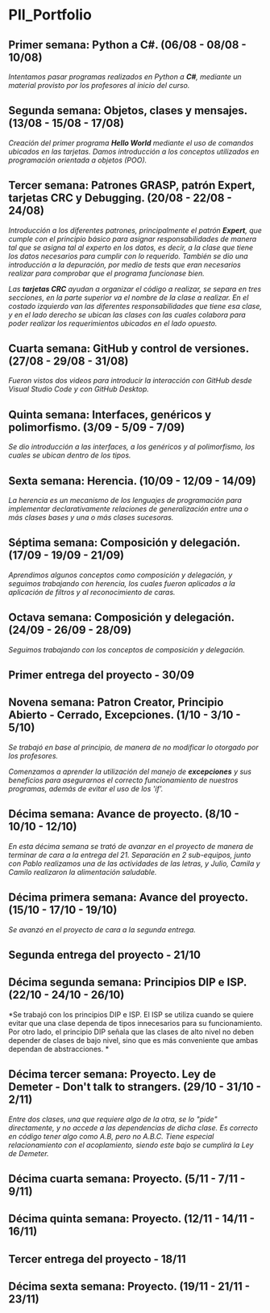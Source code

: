 # PII_Portfolio

## Primer semana: Python a C#. (06/08 - 08/08 - 10/08)

*Intentamos pasar programas realizados en Python a **C#**, mediante un material provisto por los profesores al inicio del curso.* 

## Segunda semana: Objetos, clases y mensajes. (13/08 - 15/08 - 17/08)

*Creación del primer programa **Hello World** mediante el uso de comandos ubicados en las tarjetas. Damos introducción a los conceptos utilizados en programación orientada a objetos (POO).*

## Tercer semana: Patrones GRASP, patrón Expert, tarjetas CRC y Debugging. (20/08 - 22/08 - 24/08)

*Introducción a los diferentes patrones, principalmente el patrón **Expert**, que cumple con el principio básico para asignar responsabilidades de manera tal que se asigna tal al experto en los datos, es decir, a la clase que tiene los datos necesarios para cumplir con lo requerido. También se dio una introducción a la depuración, por medio de tests que eran necesarios realizar para comprobar que el programa funcionase bien.*

*Las **tarjetas CRC** ayudan a organizar el código a realizar, se separa en tres secciones, en la parte superior va el nombre de la clase a realizar. En el costado izquierdo van las diferentes responsabilidades que tiene esa clase, y en el lado derecho se ubican las clases con las cuales colabora para poder realizar los requerimientos ubicados en el lado opuesto.*

## Cuarta semana: GitHub y control de versiones. (27/08 - 29/08 - 31/08)

*Fueron vistos dos videos para introducir la interacción con GitHub desde Visual Studio Code y con GitHub Desktop.* 

## Quinta semana: Interfaces, genéricos y polimorfismo. (3/09 - 5/09 - 7/09)

*Se dio introducción a las interfaces, a los genéricos y al polimorfismo, los cuales se ubican dentro de los tipos.*

## Sexta semana: Herencia. (10/09 - 12/09 - 14/09)

*La herencia es un mecanismo de los lenguajes de programación para implementar declarativamente relaciones de generalización entre una o más clases bases y una o más clases sucesoras.*

## Séptima semana: Composición y delegación. (17/09 - 19/09 - 21/09)

*Aprendimos algunos conceptos como composición y delegación, y seguimos trabajando con herencia, los cuales fueron aplicados a la aplicación de filtros y al reconocimiento de caras.*

## Octava semana: Composición y delegación. (24/09 - 26/09 - 28/09)

*Seguimos trabajando con los conceptos de composición y delegación.*

## Primer entrega del proyecto - 30/09

## Novena semana: Patron Creator, Principio Abierto - Cerrado, Excepciones. (1/10 - 3/10 - 5/10)

*Se trabajó en base al principio, de manera de no modificar lo otorgado por los profesores.*

*Comenzamos a aprender la utilización del manejo de **excepciones** y sus beneficios para asegurarnos el correcto funcionamiento de nuestros programas, además de evitar el uso de los 'if'.*

## Décima semana: Avance de proyecto. (8/10 - 10/10 - 12/10)

*En esta décima semana se trató de avanzar en el proyecto de manera de terminar de cara a la entrega del 21. Separación en 2 sub-equipos, junto con Pablo realizamos una de las actividades de las letras, y Julio, Camila y Camilo realizaron la alimentación saludable.*

## Décima primera semana: Avance del proyecto. (15/10 - 17/10 - 19/10)

*Se avanzó en el proyecto de cara a la segunda entrega.*

## Segunda entrega del proyecto - 21/10

## Décima segunda semana: Principios DIP e ISP. (22/10 - 24/10 - 26/10)

*Se trabajó con los principios DIP e ISP. El ISP se utiliza cuando se quiere evitar que una clase dependa de tipos innecesarios para su funcionamiento. Por otro lado, el principio DIP señala que las clases de alto nivel no deben depender de clases de bajo nivel, sino que es más conveniente que ambas dependan de abstracciones.  *

## Décima tercer semana: Proyecto. Ley de Demeter - Don't talk to strangers. (29/10 - 31/10 - 2/11)

*Entre dos clases, una que requiere algo de la otra, se lo "pide" directamente, y no accede a las dependencias de dicha clase. Es correcto en código tener algo como A.B, pero no A.B.C. Tiene especial relacionamiento con el acoplamiento, siendo este bajo se cumplirá la Ley de Demeter.*

## Décima cuarta semana: Proyecto. (5/11 - 7/11 - 9/11)

## Décima quinta semana: Proyecto. (12/11 - 14/11 - 16/11)

## Tercer entrega del proyecto - 18/11

## Décima sexta semana: Proyecto. (19/11 - 21/11 - 23/11)
